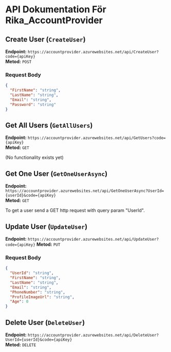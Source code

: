 # API Dokumentation För Rika_AccountProvider

## Create User (`CreateUser`)

**Endpoint:** `https://accountprovider.azurewebsites.net/api/CreateUser?code={apiKey}`  
**Metod:** `POST`

### Request Body

```json
{
  "FirstName": "string",
  "LastName": "string",
  "Email": "string",
  "Password": "string"
}

````

## Get All Users (`GetAllUsers`)

**Endpoint:** `https://accountprovider.azurewebsites.net/api/GetUsers?code={apiKey}`  
**Metod:** `GET`

(No functionality exists yet)

## Get One User (`GetOneUserAsync`)

**Endpoint:** `https://accountprovider.azurewebsites.net/api/GetOneUserAsync?UserId={userId}&code={apiKey}`  
**Metod:** `GET`

To get a user send a GET http request with query param "UserId".

## Update User (`UpdateUser`)

**Endpoint:** `https://accountprovider.azurewebsites.net/api/UpdateUser?code={apiKey}`
**Metod:** `PUT`

### Request Body

```json
{
  "UserId": "string",
  "FirstName": "string",
  "LastName": "string",
  "Email": "string",
  "PhoneNumber": "string",
  "ProfileImageUrl": "string",
  "Age": 0
}

````

## Delete User (`DeleteUser`)

**Endpoint:** `https://accountprovider.azurewebsites.net/api/DeleteUser?UserId={userId}&code={apiKey}`  
**Metod:** `DELETE`
